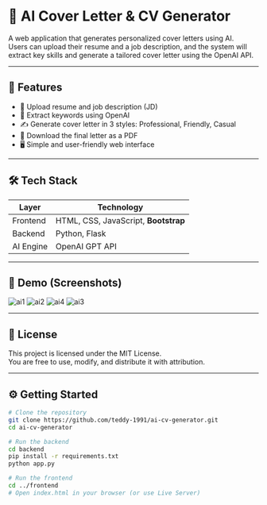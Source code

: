 # 🧠 AI Cover Letter & CV Generator

A web application that generates personalized cover letters using AI.  
Users can upload their resume and a job description, and the system will extract key skills and generate a tailored cover letter using the OpenAI API.

---

## 🚀 Features

- 📄 Upload resume and job description (JD)
- 🧠 Extract keywords using OpenAI
- ✍️ Generate cover letter in 3 styles: Professional, Friendly, Casual
- 💾 Download the final letter as a PDF
- 🖥️ Simple and user-friendly web interface

---

## 🛠 Tech Stack

| Layer     | Technology           |
|-----------|----------------------|
| Frontend  | HTML, CSS, JavaScript, **Bootstrap** |
| Backend   | Python, Flask        |
| AI Engine | OpenAI GPT API       |

---
## 📸 Demo (Screenshots)
![ai1](https://github.com/user-attachments/assets/fcfee0cc-56b5-447f-9e2f-9776da0b3852)
![ai2](https://github.com/user-attachments/assets/f0daa806-2ea2-42bd-b55b-f16067de5b3c)
![ai4](https://github.com/user-attachments/assets/906d5eb5-3be0-49a3-92c0-b7cbe942d320)
![ai3](https://github.com/user-attachments/assets/4c79296a-e2d1-4656-b901-aca4138aabfc)

---

## 📄 License

This project is licensed under the MIT License.  
You are free to use, modify, and distribute it with attribution.

---

## ⚙️ Getting Started

```bash
# Clone the repository
git clone https://github.com/teddy-1991/ai-cv-generator.git
cd ai-cv-generator

# Run the backend
cd backend
pip install -r requirements.txt
python app.py

# Run the frontend
cd ../frontend
# Open index.html in your browser (or use Live Server)



